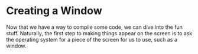 # Creating a Window
Now that we have a way to compile some code, we can dive into the fun stuff. Naturally, the first step to making things appear on the screen is to ask the operating system for a piece of the screen for us to use, such as a window.